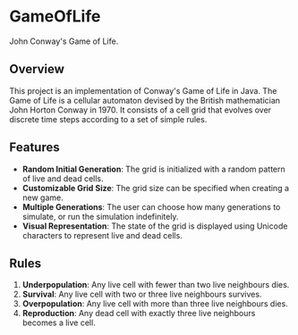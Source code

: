 # GameOfLife
John Conway's Game of Life.
## Overview
This project is an implementation of Conway's Game of Life in Java. The Game of Life is a cellular automaton devised by the British mathematician John Horton Conway in 1970. It consists of a cell grid that evolves over discrete time steps according to a set of simple rules.

## Features
- **Random Initial Generation**: The grid is initialized with a random pattern of live and dead cells.
- **Customizable Grid Size**: The grid size can be specified when creating a new game.
- **Multiple Generations**: The user can choose how many generations to simulate, or run the simulation indefinitely.
- **Visual Representation**: The state of the grid is displayed using Unicode characters to represent live and dead cells.

## Rules
1. **Underpopulation**: Any live cell with fewer than two live neighbours dies.
2. **Survival**: Any live cell with two or three live neighbours survives.
3. **Overpopulation**: Any live cell with more than three live neighbours dies.
4. **Reproduction**: Any dead cell with exactly three live neighbours becomes a live cell.
